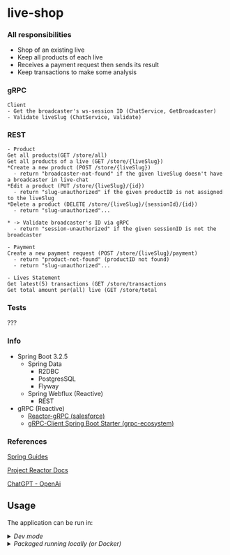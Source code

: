 # live-shop

### All responsibilities
- Shop of an existing live
- Keep all products of each live
- Receives a payment request then sends its result
- Keep transactions to make some analysis

### gRPC
```
Client
- Get the broadcaster's ws-session ID (ChatService, GetBroadcaster)
- Validate liveSlug (ChatService, Validate)
```
### REST
```
- Product
Get all products(GET /store/all)
Get all products of a live (GET /store/{liveSlug})
*Create a new product (POST /store/{liveSlug})
  - return "broadcaster-not-found" if the given liveSlug doesn't have a broadcaster in live-chat
*Edit a product (PUT /store/{liveSlug}/{id})
  - return "slug-unauthorized" if the given productID is not assigned to the liveSlug 	
*Delete a product (DELETE /store/{liveSlug}/{sessionId}/{id})
  - return "slug-unauthorized"...

* -> Validate broadcaster's ID via gRPC
  - return "session-unauthorized" if the given sessionID is not the broadcaster

- Payment
Create a new payment request (POST /store/{liveSlug}/payment)
  - return "product-not-found" (productID not found)
  - return "slug-unauthorized"...

- Lives Statement
Get latest(5) transactions (GET /store/transactions
Get total amount per(all) live (GET /store/total
```

### Tests
???

### Info
- Spring Boot 3.2.5
	- Spring Data 
		- R2DBC
		- PostgresSQL
		- Flyway
    - Spring Webflux (Reactive)
  	 	- REST
- gRPC (Reactive)
	- [Reactor-gRPC (salesforce)](https://github.com/salesforce/reactive-grpc/tree/master/reactor)
	- [gRPC-Client Spring Boot Starter (grpc-ecosystem)](https://github.com/grpc-ecosystem/grpc-spring)


### References

[Spring Guides](https://spring.io/guides) 

[Project Reactor Docs](https://projectreactor.io/docs/core/release/reference/)

[ChatGPT - OpenAi](https://chat.openai.com/)


## <a name="usage"></a>Usage
The application can be run in:

<details>
<summary><i>Dev mode</i></summary>

**1º Start the PostgreSQL container**:
```shell script
docker compose -f cassandra-compose.yaml up -d
```
**2º Just run.**
```shell script
./mvnw compile spring-boot:run 
```
</details>

<details>
<summary><i>Packaged running locally (or Docker)</i></summary>

**1º package live-store.**
```shell script
./mvnw package -DskipTests=true
```
**2º Start the Cassandra database container**:
```shell script
docker compose -f postgres-compose.yaml up -d
```
**3º Run the package!**
```shell script
java -jar ./target/live-store-0.0.1-SNAPSHOT.jar
```
### on Docker
**Afte 1º just do:**
```shell script
docker compose up -d
```
</details>